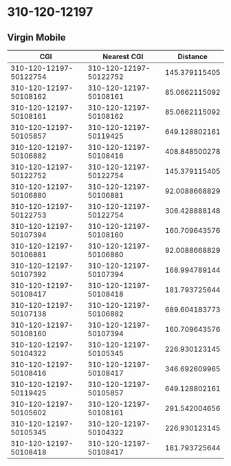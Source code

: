 # 310-120-12197
## Virgin Mobile


| CGI | Nearest CGI | Distance |
|-----|-------------|----------|
| 310-120-12197-50122754 | 310-120-12197-50122752 | 145.379115405 |
| 310-120-12197-50108162 | 310-120-12197-50108161 | 85.0662115092 |
| 310-120-12197-50108161 | 310-120-12197-50108162 | 85.0662115092 |
| 310-120-12197-50105857 | 310-120-12197-50119425 | 649.128802161 |
| 310-120-12197-50106882 | 310-120-12197-50108416 | 408.848500278 |
| 310-120-12197-50122752 | 310-120-12197-50122754 | 145.379115405 |
| 310-120-12197-50106880 | 310-120-12197-50106881 | 92.0088668829 |
| 310-120-12197-50122753 | 310-120-12197-50122754 | 306.428888148 |
| 310-120-12197-50107394 | 310-120-12197-50108160 | 160.709643576 |
| 310-120-12197-50106881 | 310-120-12197-50106880 | 92.0088668829 |
| 310-120-12197-50107392 | 310-120-12197-50107394 | 168.994789144 |
| 310-120-12197-50108417 | 310-120-12197-50108418 | 181.793725644 |
| 310-120-12197-50107138 | 310-120-12197-50106882 | 689.604183773 |
| 310-120-12197-50108160 | 310-120-12197-50107394 | 160.709643576 |
| 310-120-12197-50104322 | 310-120-12197-50105345 | 226.930123145 |
| 310-120-12197-50108416 | 310-120-12197-50108417 | 346.692609965 |
| 310-120-12197-50119425 | 310-120-12197-50105857 | 649.128802161 |
| 310-120-12197-50105602 | 310-120-12197-50108161 | 291.542004656 |
| 310-120-12197-50105345 | 310-120-12197-50104322 | 226.930123145 |
| 310-120-12197-50108418 | 310-120-12197-50108417 | 181.793725644 |
